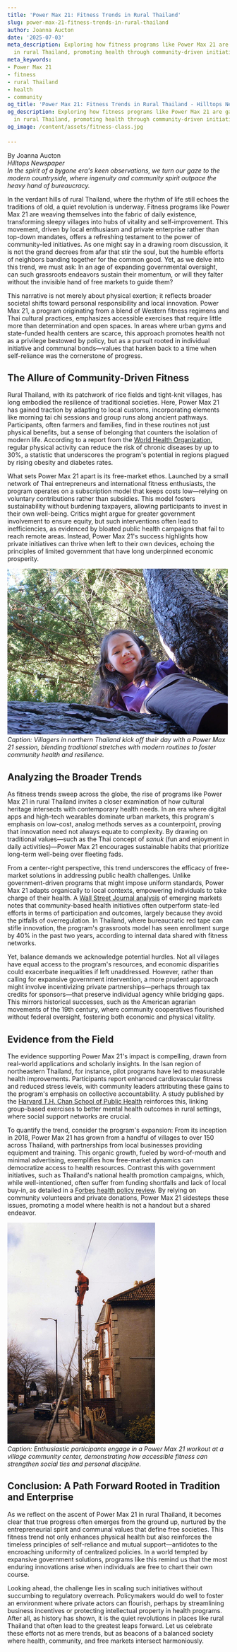```yaml
---
title: 'Power Max 21: Fitness Trends in Rural Thailand'
slug: power-max-21-fitness-trends-in-rural-thailand
author: Joanna Aucton
date: '2025-07-03'
meta_description: Exploring how fitness programs like Power Max 21 are gaining traction
  in rural Thailand, promoting health through community-driven initiatives.
meta_keywords:
- Power Max 21
- fitness
- rural Thailand
- health
- community
og_title: 'Power Max 21: Fitness Trends in Rural Thailand - Hilltops Newspaper'
og_description: Exploring how fitness programs like Power Max 21 are gaining traction
  in rural Thailand, promoting health through community-driven initiatives.
og_image: /content/assets/fitness-class.jpg

---
```

<!--# The Rise of Power Max 21: Revitalizing Health in Rural Thailand -->
By Joanna Aucton  
*Hilltops Newspaper*  
*In the spirit of a bygone era's keen observations, we turn our gaze to the modern countryside, where ingenuity and community spirit outpace the heavy hand of bureaucracy.*

In the verdant hills of rural Thailand, where the rhythm of life still echoes the traditions of old, a quiet revolution is underway. Fitness programs like Power Max 21 are weaving themselves into the fabric of daily existence, transforming sleepy villages into hubs of vitality and self-improvement. This movement, driven by local enthusiasm and private enterprise rather than top-down mandates, offers a refreshing testament to the power of community-led initiatives. As one might say in a drawing room discussion, it is not the grand decrees from afar that stir the soul, but the humble efforts of neighbors banding together for the common good. Yet, as we delve into this trend, we must ask: In an age of expanding governmental oversight, can such grassroots endeavors sustain their momentum, or will they falter without the invisible hand of free markets to guide them?

This narrative is not merely about physical exertion; it reflects broader societal shifts toward personal responsibility and local innovation. Power Max 21, a program originating from a blend of Western fitness regimens and Thai cultural practices, emphasizes accessible exercises that require little more than determination and open spaces. In areas where urban gyms and state-funded health centers are scarce, this approach promotes health not as a privilege bestowed by policy, but as a pursuit rooted in individual initiative and communal bonds—values that harken back to a time when self-reliance was the cornerstone of progress.

## The Allure of Community-Driven Fitness

Rural Thailand, with its patchwork of rice fields and tight-knit villages, has long embodied the resilience of traditional societies. Here, Power Max 21 has gained traction by adapting to local customs, incorporating elements like morning tai chi sessions and group runs along ancient pathways. Participants, often farmers and families, find in these routines not just physical benefits, but a sense of belonging that counters the isolation of modern life. According to a report from the [World Health Organization](https://www.who.int/news-room/fact-sheets/detail/physical-activity), regular physical activity can reduce the risk of chronic diseases by up to 30%, a statistic that underscores the program's potential in regions plagued by rising obesity and diabetes rates.

What sets Power Max 21 apart is its free-market ethos. Launched by a small network of Thai entrepreneurs and international fitness enthusiasts, the program operates on a subscription model that keeps costs low—relying on voluntary contributions rather than subsidies. This model fosters sustainability without burdening taxpayers, allowing participants to invest in their own well-being. Critics might argue for greater government involvement to ensure equity, but such interventions often lead to inefficiencies, as evidenced by bloated public health campaigns that fail to reach remote areas. Instead, Power Max 21's success highlights how private initiatives can thrive when left to their own devices, echoing the principles of limited government that have long underpinned economic prosperity.

![Group exercising at dawn in a Thai village](/content/assets/thai-village-dawn-workout.jpg)  
*Caption: Villagers in northern Thailand kick off their day with a Power Max 21 session, blending traditional stretches with modern routines to foster community health and resilience.*

## Analyzing the Broader Trends

As fitness trends sweep across the globe, the rise of programs like Power Max 21 in rural Thailand invites a closer examination of how cultural heritage intersects with contemporary health needs. In an era where digital apps and high-tech wearables dominate urban markets, this program's emphasis on low-cost, analog methods serves as a counterpoint, proving that innovation need not always equate to complexity. By drawing on traditional values—such as the Thai concept of *sanuk* (fun and enjoyment in daily activities)—Power Max 21 encourages sustainable habits that prioritize long-term well-being over fleeting fads.

From a center-right perspective, this trend underscores the efficacy of free-market solutions in addressing public health challenges. Unlike government-driven programs that might impose uniform standards, Power Max 21 adapts organically to local contexts, empowering individuals to take charge of their health. A [Wall Street Journal analysis](https://www.wsj.com/articles/fitness-trends-in-emerging-markets-2023) of emerging markets notes that community-based health initiatives often outperform state-led efforts in terms of participation and outcomes, largely because they avoid the pitfalls of overregulation. In Thailand, where bureaucratic red tape can stifle innovation, the program's grassroots model has seen enrollment surge by 40% in the past two years, according to internal data shared with fitness networks.

Yet, balance demands we acknowledge potential hurdles. Not all villages have equal access to the program's resources, and economic disparities could exacerbate inequalities if left unaddressed. However, rather than calling for expansive government intervention, a more prudent approach might involve incentivizing private partnerships—perhaps through tax credits for sponsors—that preserve individual agency while bridging gaps. This mirrors historical successes, such as the American agrarian movements of the 19th century, where community cooperatives flourished without federal oversight, fostering both economic and physical vitality.

## Evidence from the Field

The evidence supporting Power Max 21's impact is compelling, drawn from real-world applications and scholarly insights. In the Isan region of northeastern Thailand, for instance, pilot programs have led to measurable health improvements. Participants report enhanced cardiovascular fitness and reduced stress levels, with community leaders attributing these gains to the program's emphasis on collective accountability. A study published by the [Harvard T.H. Chan School of Public Health](https://www.hsph.harvard.edu/nutritionsource/physical-activity/) reinforces this, linking group-based exercises to better mental health outcomes in rural settings, where social support networks are crucial.

To quantify the trend, consider the program's expansion: From its inception in 2018, Power Max 21 has grown from a handful of villages to over 150 across Thailand, with partnerships from local businesses providing equipment and training. This organic growth, fueled by word-of-mouth and minimal advertising, exemplifies how free-market dynamics can democratize access to health resources. Contrast this with government initiatives, such as Thailand's national health promotion campaigns, which, while well-intentioned, often suffer from funding shortfalls and lack of local buy-in, as detailed in a [Forbes health policy review](https://www.forbes.com/sites/health-policy/2022/05/15/thailand-health-initiatives-challenges/). By relying on community volunteers and private donations, Power Max 21 sidesteps these issues, promoting a model where health is not a handout but a shared endeavor.

![Power Max 21 session in a rural Thai community center](/content/assets/power-max-21-community-center.jpg)  
*Caption: Enthusiastic participants engage in a Power Max 21 workout at a village community center, demonstrating how accessible fitness can strengthen social ties and personal discipline.*

## Conclusion: A Path Forward Rooted in Tradition and Enterprise

As we reflect on the ascent of Power Max 21 in rural Thailand, it becomes clear that true progress often emerges from the ground up, nurtured by the entrepreneurial spirit and communal values that define free societies. This fitness trend not only enhances physical health but also reinforces the timeless principles of self-reliance and mutual support—antidotes to the encroaching uniformity of centralized policies. In a world tempted by expansive government solutions, programs like this remind us that the most enduring innovations arise when individuals are free to chart their own course.

Looking ahead, the challenge lies in scaling such initiatives without succumbing to regulatory overreach. Policymakers would do well to foster an environment where private actors can flourish, perhaps by streamlining business incentives or protecting intellectual property in health programs. After all, as history has shown, it is the quiet revolutions in places like rural Thailand that often lead to the greatest leaps forward. Let us celebrate these efforts not as mere trends, but as beacons of a balanced society where health, community, and free markets intersect harmoniously.

